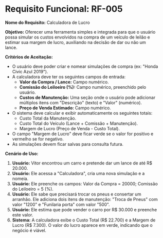 # Requisito Funcional: RF-005

**Nome do Requisito:** Calculadora de Lucro

**Objetivo:** Oferecer uma ferramenta simples e integrada para que o usuário possa simular os custos envolvidos na compra de um veículo de leilão e estimar sua margem de lucro, auxiliando na decisão de dar ou não um lance.

**Critérios de Aceitação:**
* O usuário deve poder criar e nomear simulações de compra (ex: "Honda Civic Azul 2019").
* A calculadora deve ter os seguintes campos de entrada:
    * **Valor da Compra / Lance:** Campo numérico.
    * **Comissão do Leiloeiro (%):** Campo numérico, preenchido pelo usuário.
    * **Custos de Manutenção:** Uma seção onde o usuário pode adicionar múltiplos itens com "Descrição" (texto) e "Valor" (numérico).
    * **Preço de Venda Estimado:** Campo numérico.
* O sistema deve calcular e exibir automaticamente os seguintes totais:
    * Custo Total da Manutenção.
    * Custo Total do Veículo (Lance + Comissão + Manutenção).
    * Margem de Lucro (Preço de Venda - Custo Total).
* O campo "Margem de Lucro" deve ficar verde se o valor for positivo e vermelho se for negativo.
* As simulações devem ficar salvas para consulta futura.

**Cenário de Uso:**
1.  **Usuário:** Vitor encontrou um carro e pretende dar um lance de até R$ 20.000.
2.  **Usuário:** Ele acessa a "Calculadora", cria uma nova simulação e a nomeia.
3.  **Usuário:** Ele preenche os campos: Valor da Compra = 20000; Comissão do Leiloeiro = 5 (%).
4.  **Usuário:** Ele sabe que precisará trocar os pneus e consertar um arranhão. Ele adiciona dois itens de manutenção: "Troca de Pneus" com valor "1200" e "Funilaria porta" com valor "500".
5.  **Usuário:** Ele estima que pode vender o carro por R$ 30.000 e preenche este valor.
6.  **Sistema:** A calculadora exibe o Custo Total (R$ 22.700) e a Margem de Lucro (R$ 7.300). O valor do lucro aparece em verde, indicando que o negócio é viável.